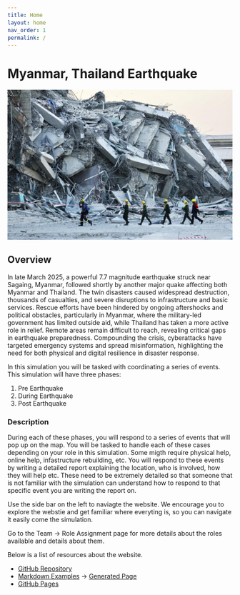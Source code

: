 ```yaml
---
title: Home
layout: home
nav_order: 1
permalink: /
---
```


# Myanmar, Thailand Earthquake

![Placeholder](assets/images/earthquake.jpeg)


## Overview
In late March 2025, a powerful 7.7 magnitude earthquake struck near Sagaing, Myanmar, followed shortly by another major quake affecting both Myanmar and Thailand. The twin disasters caused widespread destruction, thousands of casualties, and severe disruptions to infrastructure and basic services. Rescue efforts have been hindered by ongoing aftershocks and political obstacles, particularly in Myanmar, where the military-led government has limited outside aid, while Thailand has taken a more active role in relief. Remote areas remain difficult to reach, revealing critical gaps in earthquake preparedness. Compounding the crisis, cyberattacks have targeted emergency systems and spread misinformation, highlighting the need for both physical and digital resilience in disaster response.


In this simulation you will be tasked with coordinating a series of events. This simulation will have three phases:
1. Pre Earthquake
2. During Earthquake
3. Post Earthquake

### Description
During each of these phases, you will respond to a series of events that will pop up on the map. You will be tasked to handle each of these cases depending on your role in this simulation. Some migth require physical help, online help, infastructure rebuilding, etc. You will respond to these events by writing a detailed report explaining the location, who is involved, how they will help etc. These need to be extremely detailed so that someone that is not familiar with the simulation can understand how to respond to that specific event you are writing the report on.

Use the side bar on the left to naviagte the website. We encourage you to explore the webstie and get familiar where everyting is, so you can navigate it easily come the simulation.

Go to the Team -> Role Assignment page for more details about the roles available and details about them.

Below is a list of resources about the website.

- [GitHub Repository](https://github.com/future-of-security/simulation-template)
- [Markdown Examples](https://github.com/just-the-docs/just-the-docs/blob/main/docs/index-test.md) -> [Generated Page](https://just-the-docs.com/docs/index-test/)
- [GitHub Pages](https://pages.github.com/)
